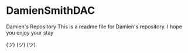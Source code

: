 # DamienSmithDAC
Damien's Repository
This is a readme file for Damien's repository.
I hope you enjoy your stay


(ツ) (ツ) (ツ)
